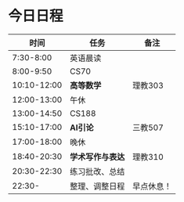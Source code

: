 # 今日日程

| 时间        | 任务               | 备注       |
| ----------- | ------------------ | ---------- |
| 7:30-8:00   | 英语晨读           |            |
| 8:00-9:50   | CS70               |            |
| 10:10-12:00 | **高等数学**       | 理教303    |
| 12:00-13:00 | 午休               |            |
| 13:00-14:50 | CS188              |            |
| 15:10-17:00 | **AI引论**         | 三教507    |
| 17:00-18:00 | 晚休               |            |
| 18:40-20:30 | **学术写作与表达** | 理教310 |
| 20:30-22:30 | 练习批改、总结   |            |
| 22:30-      | 整理、调整日程     | 早点休息！ |